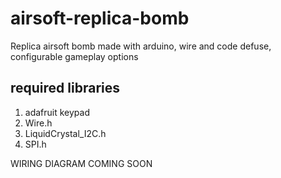 # airsoft-replica-bomb
 Replica airsoft bomb made with arduino, wire and code defuse, configurable gameplay options


## required libraries
1. adafruit keypad
2. Wire.h
3. LiquidCrystal_I2C.h
4. SPI.h

WIRING DIAGRAM COMING SOON